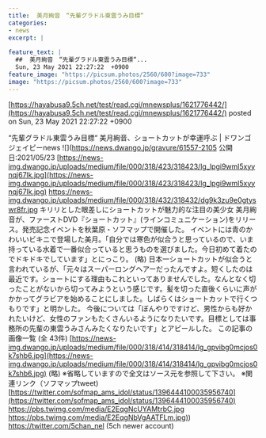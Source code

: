 ```yaml
---
title:  美月絢音　“先輩グラドル東雲うみ目標“   
categories:
- news
excerpt: |
  
feature_text: |
  ##  美月絢音　“先輩グラドル東雲うみ目標“...
  Sun, 23 May 2021 22:27:22  +0900
feature_image: "https://picsum.photos/2560/600?image=733"
image: "https://picsum.photos/2560/600?image=733"
---
```


[https://hayabusa9.5ch.net/test/read.cgi/mnewsplus/1621776442/](https://hayabusa9.5ch.net/test/read.cgi/mnewsplus/1621776442/)
posted on Sun, 23 May 2021 22:27:22  +0900

<!--more-->

“先輩グラドル東雲うみ目標“ 美月絢音、ショートカットが幸運呼ぶ | ドワンゴジェイピーnews ![](https://news.dwango.jp/gravure/61557-2105 公開日:2021/05/23 [https://news-img.dwango.jp/uploads/medium/file/000/318/423/318423/lg_lpgi9wml5xyynqj67lk.jpg](https://news-img.dwango.jp/uploads/medium/file/000/318/423/318423/lg_lpgi9wml5xyynqj67lk.jpg) https://news-img.dwango.jp/uploads/medium/file/000/318/432/318432/dg9k3zu9e0gtyswr8fr.jpg キリリとした眼差しにショートカットが魅力的な注目の美少女 美月絢音が、ファーストDVD『ショートカット』(ラインコミュニケーション)をリリース。発売記念イベントを秋葉原・ソフマップで開催した。 イベントには青のかわいいビキニで登場した美月。「自分では寒色が似合うと思っているので、いま持っている水着で一番似合っていると思うものを選びました。今日初めて着たのでドキドキでしています」とにっこり。 (略) 日本一ショートカットが似合うと言われているが、「元々はスーパーロングヘアーだったんですよ。短くしたのは最近です。ショートにする理由もこれといってありませんでした。なんとなく切ったことがないから切ってみようという感じです。髪を切った直後くらいに声がかかってグラビアを始めることにしました。しばらくはショートカットで行くつもりです」と明かした。 今後については「ぼんやりですけど、男性からも好かれたいけど、女性のファンもたくさんいるようになりたいです。目標としては事務所の先輩の東雲うみさんみたくなりたいです」とアピールした。 この記事の画像一覧 (全 43件) [https://news-img.dwango.jp/uploads/medium/file/000/318/414/318414/lg_gpvibg0mcjos0k7shb6.jpg](https://news-img.dwango.jp/uploads/medium/file/000/318/414/318414/lg_gpvibg0mcjos0k7shb6.jpg) (略) ※省略していますので全文はソース元を参照して下さい。 ※関連リンク（ソフマップtweet) [https://twitter.com/sofmap_ams_idol/status/1396444100035956740](https://twitter.com/sofmap_ams_idol/status/1396444100035956740) https://pbs.twimg.com/media/E2EqgNcUYAMtrbC.jpg [https://pbs.twimg.com/media/E2EqgNbVgAATFLm.jpg)](https://pbs.twimg.com/media/E2EqgNbVgAATFLm.jpg)) https://twitter.com/5chan_nel (5ch newer account)
